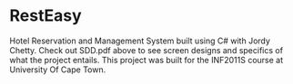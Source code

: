 # RestEasy

Hotel Reservation and Management System built using C# with Jordy Chetty. Check out SDD.pdf above to see screen designs and specifics of what the project entails. This project was built for the INF2011S course at University Of Cape Town.
